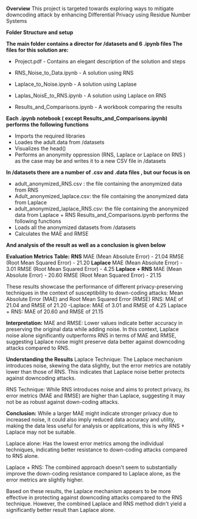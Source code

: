 **Overview**
This project is targeted towards exploring ways to mitigate downcoding attack by enhancing Differential Privacy using Residue Number Systems

**Folder Structure and setup**

**The main folder contains a director for /datasets and 6 .ipynb files The files for this solution are:**

- Project.pdf - Contains an elegant description of the solution and steps

- RNS_Noise_to_Data.ipynb - A solution using RNS

- Laplace_to_Noise.ipynb - A solution using Laplase
- Laplas_NoisE_to_RNS.ipynb - A solution using Laplace on RNS
- Results_and_Comparisons.ipynb - A workbook comparing the results

**Each .ipynb notebook ( except Results_and_Comparisons.ipynb) performs the following functions**
- Imports the required libraries
- Loades the adult.data from /datasets
- Visualizes the head()
- Performs an anonymity oppression (RNS, Laplace or Laplace on RNS ) as the case may be and writes it to a new CSV file in /datasets

**In /datasets there are a number of .csv and .data files , but our focus is on**
- adult_anonymized_RNS.csv : the file containing the anonymized data from
RNS
- Adult_anonymized_laplace.csv: the file containing the anonymized data from
Laplace
- adult_anonymized_laplace_RNS.csv: the file containing the anonymized data
from Laplace + RNS
Results_and_Comparisons.ipynb performs the following functions
- Loads all the anonymized datasets from /datasets
- Calculates the MAE and RMSE

  
**And analysis of the result as well as a conclusion is given below**

**Evaluation Metrics Table:**
**RNS**
MAE (Mean Absolute Error) - 21.04
RMSE (Root Mean Squared Error) - 21.20
**Laplace**
MAE (Mean Absolute Error) - 3.01
RMSE (Root Mean Squared Error) - 4.25
**Laplace + RNS**
MAE (Mean Absolute Error) - 20.60
RMSE (Root Mean Squared Error) - 21.15

These results showcase the performance of different privacy-preserving techniques in the context of susceptibility to down-coding attacks:
Mean Absolute Error (MAE) and Root Mean Squared Error (RMSE)
RNS: MAE of 21.04 and RMSE of 21.20
-Laplace: MAE of 3.01 and RMSE of 4.25 Laplace + RNS: MAE of 20.60 and RMSE of 21.15

**Interpretation:**
MAE and RMSE: Lower values indicate better accuracy in preserving the original data while adding noise. In this context, Laplace noise alone significantly outperforms RNS in terms of MAE and RMSE, suggesting Laplace noise might preserve data better against downcoding attacks compared to RNS.

**Understanding the Results**
Laplace Technique: The Laplace mechanism introduces noise, skewing the data slightly, but the error metrics are notably lower than those of RNS. This indicates that Laplace noise better protects against downcoding attacks.

RNS Technique: While RNS introduces noise and aims to protect privacy, its error metrics (MAE and RMSE) are higher than Laplace, suggesting it may not be as robust against down-coding attacks.

**Conclusion:**
While a larger MAE might indicate stronger privacy due to increased noise, it could also imply reduced data accuracy and utility, making the data less useful for analysis or applications, this is why RNS + Laplace may not be suitable.

Laplace alone: Has the lowest error metrics among the individual techniques, indicating better resistance to down-coding attacks compared to RNS alone.

Laplace + RNS: The combined approach doesn't seem to substantially improve the down-coding resistance compared to Laplace alone, as the error metrics are slightly higher.

Based on these results, the Laplace mechanism appears to be more effective in protecting against downcoding attacks compared to the RNS technique. However, the combined Laplace and RNS method didn't yield a significantly better result than Laplace alone.

